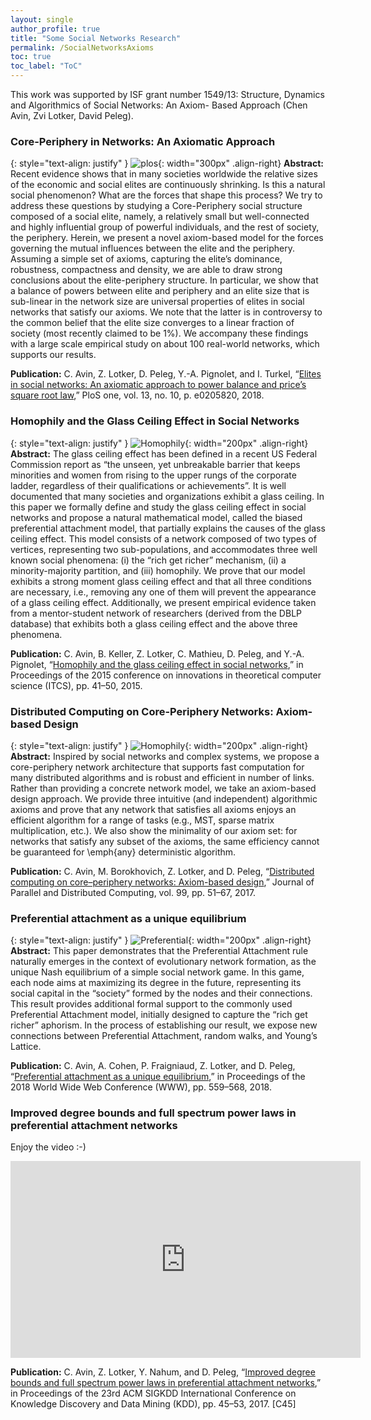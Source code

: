 ```yaml
---
layout: single
author_profile: true
title: "Some Social Networks Research"
permalink: /SocialNetworksAxioms
toc: true
toc_label: "ToC"
---
```


This work was supported by ISF grant number 1549/13: Structure, Dynamics and Algorithmics of Social Networks: An Axiom- Based Approach (Chen Avin, Zvi Lotker, David Peleg).


### Core-Periphery in Networks: An Axiomatic Approach

{: style="text-align: justify" }
![plos](/assets/images/pone.0205820.g001.png){: width="300px" .align-right}
**Abstract:** Recent evidence shows that in many societies worldwide the relative sizes of the economic and social elites are continuously shrinking. Is this a natural social phenomenon? What are the forces that shape this process? We try to address these questions by studying a Core-Periphery social structure composed of a social elite, namely, a relatively small but well-connected and highly influential group of powerful individuals, and the rest of society, the periphery. Herein, we present a novel axiom-based model for the forces governing the mutual influences between the elite and the periphery. Assuming a simple set of axioms, capturing the elite’s dominance, robustness, compactness and density, we are able to draw strong conclusions about the elite-periphery structure. In particular, we show that a balance of powers between elite and periphery and an elite size that is sub-linear in the network size are universal properties of elites in social networks that satisfy our axioms. We note that the latter is in controversy to the common belief that the elite size converges to a linear fraction of society (most recently claimed to be 1%). We accompany these findings with a large scale empirical study on about 100 real-world networks, which supports our results.


**Publication:** C. Avin, Z. Lotker, D. Peleg, Y.-A. Pignolet, and I. Turkel, “[Elites in social networks: An axiomatic approach to power balance and price’s square root law](https://doi.org/10.1371/journal.pone.0205820),” PloS one, vol. 13, no. 10, p. e0205820, 2018.




### Homophily and the Glass Ceiling Effect in Social Networks


{: style="text-align: justify" }
![Homophily](/assets/images/homophily.jpg){: width="200px" .align-right}
**Abstract:** The glass ceiling effect has been defined in a recent US Federal Commission report as “the unseen, yet unbreakable barrier that keeps minorities and women from rising to the upper rungs of the corporate ladder, regardless of their qualifications or achievements”. It is well documented that many societies and organizations exhibit a glass ceiling. In this paper we formally define and study the glass ceiling effect in social networks and propose a natural mathematical model, called the biased preferential attachment model, that partially explains the causes of the glass ceiling effect. This model consists of a network composed of two types of vertices, representing two sub-populations, and accommodates three well known social phenomena: (i) the “rich get richer” mechanism, (ii) a minority-majority partition, and (iii) homophily. We prove that our model exhibits a strong moment glass ceiling effect and that all three conditions are necessary, i.e., removing any one of them will prevent the appearance of a glass ceiling effect. Additionally, we present empirical evidence taken from a mentor-student network of researchers (derived from the DBLP database) that exhibits both a glass ceiling effect and the above three phenomena.


**Publication:**  C. Avin, B. Keller, Z. Lotker, C. Mathieu, D. Peleg, and Y.-A. Pignolet, “[Homophily and the glass ceiling effect in social networks](https://doi.org/10.1145/2688073.2688097),” in Proceedings of the 2015 conference on innovations in theoretical computer science (ITCS), pp. 41–50, 2015. 



### Distributed Computing on Core-Periphery Networks: Axiom-based Design

{: style="text-align: justify" }
![Homophily](/assets/images/core.jpg){: width="200px" .align-right}
**Abstract:** Inspired by social networks and complex systems, we propose a core-periphery network architecture that supports fast computation for many distributed algorithms and is robust and efficient in number of links. Rather than providing a concrete network model, we take an axiom-based design approach. We provide three intuitive (and independent) algorithmic axioms and prove that any network that satisfies all axioms enjoys an efficient algorithm for a range of tasks (e.g., MST, sparse matrix multiplication, etc.). We also show the minimality of our axiom set: for networks that satisfy any subset of the axioms, the same efficiency cannot be guaranteed for \emph{any} deterministic algorithm.

**Publication:** C. Avin, M. Borokhovich, Z. Lotker, and D. Peleg, “[Distributed computing on core–periphery networks: Axiom-based design](https://doi.org/10.1016/j.jpdc.2016.08.003),” Journal of Parallel and Distributed Computing, vol. 99, pp. 51–67, 2017.


### Preferential attachment as a unique equilibrium

{: style="text-align: justify" }
![Preferential](/assets/images/preferential.jpg){: width="200px" .align-right}
**Abstract:** This paper demonstrates that the Preferential Attachment rule naturally emerges in the context of evolutionary network formation, as the unique Nash equilibrium of a simple social network game. In this game, each node aims at maximizing its degree in the future,
representing its social capital in the “society” formed by the nodes and their connections. This result provides additional formal support to the commonly used Preferential Attachment model, initially designed to capture the “rich get richer” aphorism. In the process of establishing our result, we expose new connections between Preferential Attachment, random walks, and Young’s Lattice.

**Publication:** C. Avin, A. Cohen, P. Fraigniaud, Z. Lotker, and D. Peleg, “[Preferential attachment as a unique equilibrium](https://doi.org/10.1145/3178876.3186122),” in Proceedings of the 2018 World Wide Web Conference (WWW), pp. 559–568, 2018.

### Improved degree bounds and full spectrum power laws in preferential attachment networks

Enjoy the video :-) 

<iframe width="560" height="315" src="https://www.youtube.com/embed/uKl1KB241pg" title="YouTube video player" frameborder="0" allow="accelerometer; autoplay; clipboard-write; encrypted-media; gyroscope; picture-in-picture" allowfullscreen></iframe>

**Publication:** C. Avin, Z. Lotker, Y. Nahum, and D. Peleg, “[Improved degree bounds and full spectrum power laws in preferential attachment networks](https://doi.org/10.1145/3097983.3098012),” in Proceedings of the 23rd ACM SIGKDD International Conference on Knowledge Discovery and Data Mining (KDD), pp. 45–53, 2017. [C45]

